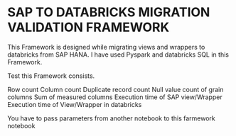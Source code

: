 # SAP TO DATABRICKS MIGRATION VALIDATION FRAMEWORK
This Framework is designed while migrating views and wrappers to databricks from SAP HANA.  I have used Pyspark and databricks SQL in this Framework.

Test this Framework consists.

Row count 
Column count
Duplicate record count
Null value count of grain columns
Sum of measured columns
Execution time of SAP view/Wrapper
Execution time of View/Wrapper in databricks

You have to pass parameters from another notebook to this farmework notebook
